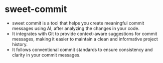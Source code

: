 # sweet-commit
- sweet commit is a tool that helps you create meaningful commit messages using AI, after analyzing the changes in your code.
- It integrates with Git to provide context-aware suggestions for commit messages, making it easier to maintain a clean and informative project history.
- It follows conventional commit standards to ensure consistency and clarity in your commit messages.
